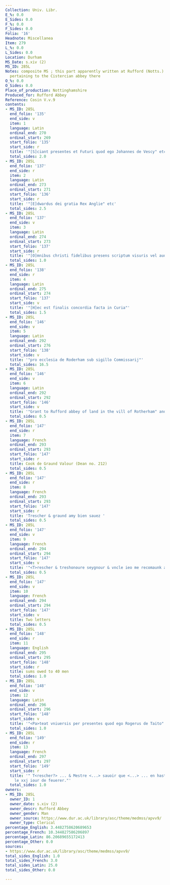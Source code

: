 ```yaml
---
Collection: Univ. Libr.
E_%: 0.0
E_Sides: 0.0
F_%: 0.0
F_Sides: 0.0
Folia: '16'
Headnote: Miscellanea
Item: 279
L_%: 0.0
L_Sides: 0.0
Location: Durham
MS_Date: s.xiv (2)
MS_ID: 285L
Notes: composite MS ; this part apparently written at Rufford (Notts.) based on documents
  pertaining to the Cistercian abbey there
O_%: 0.0
O_Sides: 0.0
Place_of_production: Nottinghamshire
Produced_for: Rufford Abbey
Reference: Cosin V.v.9
contents:
- MS_ID: 285L
  end_folio: '135'
  end_side: v
  item: 1
  language: Latin
  ordinal_end: 270
  ordinal_start: 269
  start_folio: '135'
  start_side: r
  title: '"[S]ciant presentes et Futuri quod ego Johannes de Vescy" etc.'
  total_sides: 2.0
- MS_ID: 285L
  end_folio: '137'
  end_side: r
  item: 2
  language: Latin
  ordinal_end: 273
  ordinal_start: 271
  start_folio: '136'
  start_side: r
  title: '"[E]dwardus dei gratia Rex Anglie" etc'
  total_sides: 2.5
- MS_ID: 285L
  end_folio: '137'
  end_side: v
  item: 3
  language: Latin
  ordinal_end: 274
  ordinal_start: 273
  start_folio: '137'
  start_side: r
  title: '"[O]mnibus christi fidelibus presens scriptum visuris vel audituris Petrus"'
  total_sides: 1.0
- MS_ID: 285L
  end_folio: '138'
  end_side: r
  item: 4
  language: Latin
  ordinal_end: 275
  ordinal_start: 274
  start_folio: '137'
  start_side: v
  title: '"[H]ec est finalis concordia facta in Curia"'
  total_sides: 1.5
- MS_ID: 285L
  end_folio: '146'
  end_side: v
  item: 5
  language: Latin
  ordinal_end: 292
  ordinal_start: 276
  start_folio: '138'
  start_side: v
  title: '"pro ecclesia de Roderham sub sigillo Commissarij"'
  total_sides: 16.5
- MS_ID: 285L
  end_folio: '146'
  end_side: v
  item: 6
  language: Latin
  ordinal_end: 292
  ordinal_start: 292
  start_folio: '146'
  start_side: v
  title: '"Grant to Rufford abbey of land in the vill of Rotherham" and other documents'
  total_sides: 0.5
- MS_ID: 285L
  end_folio: '147'
  end_side: r
  item: 7
  language: French
  ordinal_end: 293
  ordinal_start: 293
  start_folio: '147'
  start_side: r
  title: Cook de Graund Valour (Dean no. 212)
  total_sides: 0.5
- MS_ID: 285L
  end_folio: '147'
  end_side: r
  item: 8
  language: French
  ordinal_end: 293
  ordinal_start: 293
  start_folio: '147'
  start_side: r
  title: 'Trescher & graund amy bien sauez '
  total_sides: 0.5
- MS_ID: 285L
  end_folio: '147'
  end_side: v
  item: 9
  language: French
  ordinal_end: 294
  ordinal_start: 294
  start_folio: '147'
  start_side: v
  title: '"<T>rescher & treshonoure seygnour & vncle ieo me recomaunk a <v>ous "'
  total_sides: 0.5
- MS_ID: 285L
  end_folio: '147'
  end_side: v
  item: 10
  language: French
  ordinal_end: 294
  ordinal_start: 294
  start_folio: '147'
  start_side: v
  title: Two letters
  total_sides: 0.5
- MS_ID: 285L
  end_folio: '148'
  end_side: r
  item: 11
  language: English
  ordinal_end: 295
  ordinal_start: 295
  start_folio: '148'
  start_side: r
  title: sums owed to 40 men
  total_sides: 1.0
- MS_ID: 285L
  end_folio: '148'
  end_side: v
  item: 12
  language: Latin
  ordinal_end: 296
  ordinal_start: 296
  start_folio: '148'
  start_side: v
  title: '"<Pa>teat vniuersis per presentes quod ego Rogerus de Taito"'
  total_sides: 1.0
- MS_ID: 285L
  end_folio: '149'
  end_side: r
  item: 13
  language: French
  ordinal_end: 297
  ordinal_start: 297
  start_folio: '149'
  start_side: r
  title: '" T<rescher?> ... & Mestre <...> sauoir que <...> ... en hast a loundres
    le xxj iour de feuerer."'
  total_sides: 1.0
owners:
- MS_ID: 285L
  owner_ID: 1
  owner_date: s.xiv (2)
  owner_descr: Rufford Abbey
  owner_gender: Man
  owner_source: https://www.dur.ac.uk/library/asc/theme/medmss/apvv9/
  owner_type: Clerical
percentage_English: 3.4482758620689653
percentage_French: 10.344827586206897
percentage_Latin: 86.20689655172413
percentage_Other: 0.0
sources:
- https://www.dur.ac.uk/library/asc/theme/medmss/apvv9/
total_sides_English: 1.0
total_sides_French: 3.0
total_sides_Latin: 25.0
total_sides_Other: 0.0

---
```


